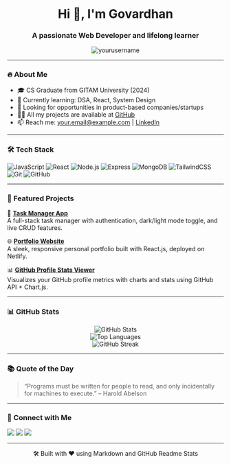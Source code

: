 <h1 align="center">Hi 👋, I'm Govardhan</h1>
<h3 align="center">A passionate Web Developer and lifelong learner</h3>

<p align="center">
  <img src="https://komarev.com/ghpvc/?username=yourusername&label=Profile%20views&color=0e75b6&style=flat" alt="yourusername" />
</p>

---

### 🔥 About Me

- 🎓 CS Graduate from GITAM University (2024)
- 🌱 Currently learning: DSA, React, System Design
- 💼 Looking for opportunities in product-based companies/startups
- 👨‍💻 All my projects are available at [GitHub](https://github.com/yourusername)
- 📫 Reach me: [your.email@example.com](mailto:your.email@example.com) | [LinkedIn](https://linkedin.com/in/yourlinkedin)

---

### 🛠️ Tech Stack

![JavaScript](https://img.shields.io/badge/-JavaScript-F7DF1E?style=flat&logo=javascript&logoColor=000)
![React](https://img.shields.io/badge/-React-61DAFB?style=flat&logo=react&logoColor=000)
![Node.js](https://img.shields.io/badge/-Node.js-339933?style=flat&logo=node.js&logoColor=fff)
![Express](https://img.shields.io/badge/-Express.js-000000?style=flat&logo=express&logoColor=white)
![MongoDB](https://img.shields.io/badge/-MongoDB-47A248?style=flat&logo=mongodb&logoColor=fff)
![TailwindCSS](https://img.shields.io/badge/-Tailwind%20CSS-38B2AC?style=flat&logo=tailwind-css&logoColor=white)
![Git](https://img.shields.io/badge/-Git-F05032?style=flat&logo=git&logoColor=fff)
![GitHub](https://img.shields.io/badge/-GitHub-181717?style=flat&logo=github&logoColor=fff)

---

### 🚀 Featured Projects

🔧 **[Task Manager App](https://github.com/yourusername/task-manager)**  
A full-stack task manager with authentication, dark/light mode toggle, and live CRUD features.

🌐 **[Portfolio Website](https://github.com/yourusername/portfolio)**  
A sleek, responsive personal portfolio built with React.js, deployed on Netlify.

📊 **[GitHub Profile Stats Viewer](https://github.com/yourusername/github-profile-stats)**  
Visualizes your GitHub profile metrics with charts and stats using GitHub API + Chart.js.

---

### 📊 GitHub Stats

<p align="center">
  <img src="https://github-readme-stats.vercel.app/api?username=yourusername&show_icons=true&theme=radical" alt="GitHub Stats" />
  <br/>
  <img src="https://github-readme-stats.vercel.app/api/top-langs/?username=yourusername&layout=compact&theme=radical" alt="Top Languages" />
  <br/>
  <img src="https://github-readme-streak-stats.herokuapp.com/?user=yourusername&theme=radical" alt="GitHub Streak" />
</p>

---

### 📚 Quote of the Day

> “Programs must be written for people to read, and only incidentally for machines to execute.” – Harold Abelson

---

### 🤝 Connect with Me

<p align="left">
  <a href="https://linkedin.com/in/yourlinkedin" target="_blank"><img src="https://img.shields.io/badge/-LinkedIn-0A66C2?style=flat&logo=linkedin&logoColor=white"/></a>
  <a href="mailto:your.email@example.com"><img src="https://img.shields.io/badge/-Gmail-EA4335?style=flat&logo=gmail&logoColor=white"/></a>
  <a href="https://github.com/yourusername"><img src="https://img.shields.io/badge/-GitHub-181717?style=flat&logo=github&logoColor=white"/></a>
</p>

---

<p align="center">
  🛠️ Built with ❤️ using Markdown and GitHub Readme Stats
</p>
